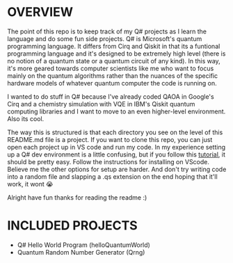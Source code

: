 # **OVERVIEW**

  The point of this repo is to keep track of my Q# projects as I learn the language and do some fun side projects. Q# is Microsoft's quantum programming language. It differs from Cirq and Qiskit in that its a funtional programming language and it's designed to be extremely high level (there is no notion of a quantum state or a quantum circuit of any kind). In this way, it's more geared towards computer scientists like me who want to focus mainly on the quantum algorithms rather than the nuances of the specific hardware models of whatever quantum computer the code is running on.  
  
  I wanted to do stuff in Q# because I've already coded QAOA in Google's Cirq and a chemistry simulation with VQE in IBM's Qiskit quantum computing libraries and I want to move to an even higher-level environment. Also its cool.  
  
  The way this is structured is that each directory you see on the level of this README.md file is a project. If you want to clone this repo, you can just open each project up in VS code and run my code. In my experience setting up a Q# dev environment is a little confusing, but if you follow this [tutorial](https://docs.microsoft.com/en-us/azure/quantum/how-to-command-line-local?view=qsharp-preview&tabs=tabid-vscode), it should be pretty easy. Follow the instructions for installing on VScode. Believe me the other options for setup are harder. And don't try writing code into a random file and slapping a .qs extension on the end hoping that it'll work, it wont :sob:  
  
  Alright have fun thanks for reading the readme :)
  
# **INCLUDED PROJECTS**
* Q# Hello World Program (helloQuantumWorld)
* Quantum Random Number Generator (Qrng)
